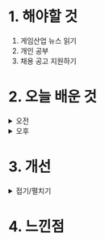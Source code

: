
# 1. 해야할 것

1. 게임산업 뉴스 읽기 
2. 개인 공부  
3. 채용 공고 지원하기



# 2. 오늘 배운 것

<details>
<summary>오전</summary>


</details>


<details>
<summary>오후</summary>


</details>




# 3. 개선


<details>
<summary>접기/펼치기</summary>


</details>



# 4. 느낀점


